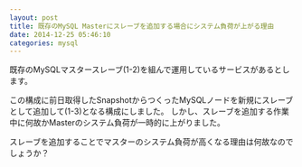 ```yaml
---
layout: post
title: 既存のMySQL Masterにスレーブを追加する場合にシステム負荷が上がる理由
date: 2014-12-25 05:46:10
categories: mysql
---
```

<!-- {% raw %} -->
<p>既存のMySQLマスタースレーブ(1-2)を組んで運用しているサービスがあるとします。</p>

<p>この構成に前日取得したSnapshotからつくったMySQLノードを新規にスレーブとして追加して(1-3)となる構成にしました。
しかし、スレーブを追加する作業中に何故かMasterのシステム負荷が一時的に上がりました。</p>

<p>スレーブを追加することでマスターのシステム負荷が高くなる理由は何故なのでしょうか？</p>
<!-- {% endraw %} -->
